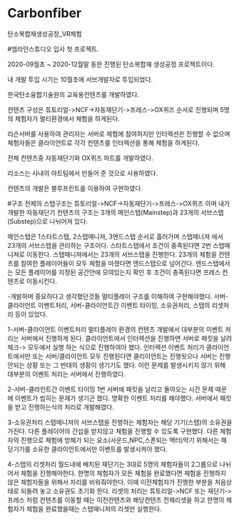 # Carbonfiber
탄소복합재생성공정_VR체험

#엠라인스튜디오 입사 첫 프로젝트.

2020-09월초 ~ 2020-12월말 동한 진행된 탄소복합재 생성공정 프로젝트이다. 

내 개발 투입 시기는 10월초에 서브개발자로 투입되었다. 

한국탄소융합기술원의 교육용컨텐츠를 개발하였다. 

컨텐츠 구성은 튜토리얼->NCF->자동재단기->프레스->OX퀴즈 순서로 진행되며 5명의 체험자가 멀티환경에서 체험을 하게된다.  

리슨서버를 사용하여 관리자는 서버로 체험에 참여하지만 인터렉션은 진행할 수 없으며 체험자들은 클라이언트로 각각 컨텐츠를 인터렉션을 통해 체험을 하게된다. 

전체 컨텐츠중 자동재단기와 OX퀴즈 파트를 개발하였다.  

리소스는 사내의 아트팀에서 만들어 준 것으로 사용하였다. 

컨텐츠의 개발은 블루프린트를 이용하여 구현하였다. 

#구조
전체의 스탭구조는 튜토리얼->NCF->자동재단기->프레스->OX퀴즈 이며
내가 개발한 자동재단기 컨텐츠의 구조는 3개의 메인스탭(Mainstep)과 23개의 서브스탭(Substep)으로 나뉘어져 있다.

메인스탭은 1스타트스탭, 2스탭매니져, 3엔드스탭 순서로 흘러가며 스탭매너져 에서 23개의 서브스탭을 관리하는 구조이다.
스타트스탭에서 조건이 충족된다면 2번 스탭매니져로 이동한다.
스탭매니져에서는 23개의 서브스탭을 진행한다. 23개의 체험을 컨텐츠를 참여한 플레이어들이 모두 체험을 마쳤다면 엔드스탭으로 넘어간다.
엔드스탭에서는 모든 플레이어를 지정된 공간안에 모여있는지 확인 후 조건이 충족된다면 프레스 컨텐츠로 이동시킨다.

-개발하며 중요하다고 생각했던것들
멀티플레이 구조를 이해하여 구현해야했다.
서버-클라이언트 이벤트처리, 서버-클라이언트간 이벤트 타이밍, 소유권처리, 스탭의 리셋처리 등이 있었다.

1-서버-클라이언트 이벤트처리
멀티플레이 환경의 컨텐츠 개발에서 대부분의 이벤트 처리는 서버에서 진행하게 된다. 클라이언트에서 인터렉션을 진행하면 서버로 패킷을 날려 체크-> 모두에서 실행 하는 식으로 진행하여야 했다.
인터렉션 이벤트 처리가 클라이언트에서만 또는 서버/클라이언트 모두 진행된다면 클리이언트는 진행됫으나 서버는 진행안되는 상황 또는 그 반대의 생황이 생기기도 했다. 이런 문제를 발생시키지 않기 위해 대부분의 이벤트 처리는 서버에서 진행하였다.

2-서버-클라인트간 이벤트 타이밍
1번 서버에 패킷을 날리고 돌아오는 시간 문제 때문에 이벤트가 씹히는 문제가 생기곤 했다. 명확한 이벤트 처리를 해야했다. 서버에서 패킷을 받고 진행하는식의 처리로 개발해였다.

3-소유권처리
스탭매니져의 서브스탭을 진행하는 체험자는 해당 기기(스탭)의 소유권을 가진다. 다른 플레이어의 간섭을 받지않고 체험을 진행할 수 있도록 구현했다.
다른 체험자의 진행으로 체험에 방해가 되는 요소(사운드,NPC,스폰되는 액터)막기 위해서는 해당기기를 소유한 클라이언트에서만 이벤트를 발생시켜야 했다.

4-스탭의 리셋처리
월드내에 배치된 재단기는 3대로 5명의 체험자들이 2그룹으로 나뉘어서 체험을 진행해야한다.
한명의 체험자가 모든 체험을 완료했다면 체험을 진행하지 않은 체험자들을 위해서 자리를 비워줘야한다. 이때 이전체험자가 진행한 부분을 처음상태로 되돌려 놓고 소유권도 초기화 한다.
리셋의 처리는 튜토리얼->NCF 또는 재단기->프레스 처럼 컨텐츠를 이동할 때는 이전컨텐츠와 해당컨텐츠 전체리셋을 하고 한명의 체험자가 체험을 완료했을때는 스탭매니져의 리셋만 실행한다.
